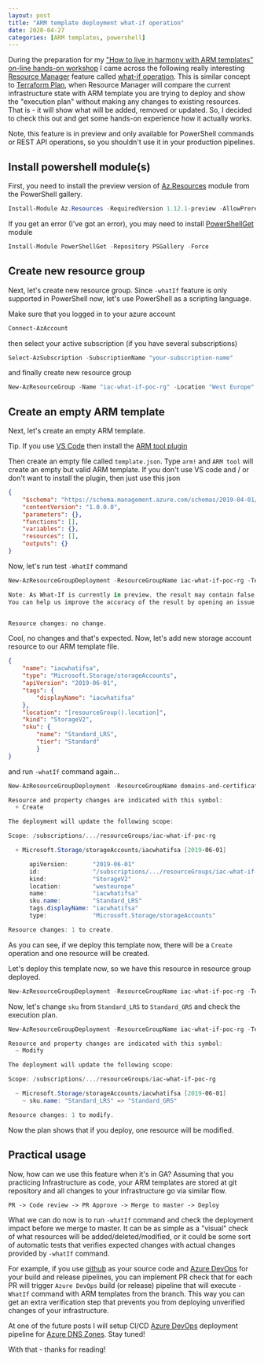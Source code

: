 ```yaml
---
layout: post
title: "ARM template deployment what-if operation"
date: 2020-04-27
categories: [ARM templates, powershell]
---
```


During the preparation for my ["How to live in harmony with ARM templates" on-line hands-on workshop](https://www.meetup.com/Infrastructure-As-Code-User-Group-Oslo/events/268754221/) I came across the following really interesting [Resource Manager](https://docs.microsoft.com/en-us/azure/azure-resource-manager/management/overview) feature called [what-if operation](https://docs.microsoft.com/en-us/azure/azure-resource-manager/templates/template-deploy-what-if). This is similar concept to [Terraform Plan](https://www.terraform.io/docs/commands/plan.html), when Resource Manager will compare the current infrastructure state with ARM template you are trying to deploy and show the "execution plan" without making any changes to existing resources. That is - it will show what will be added, removed or updated. So, I decided to check this out and get some hands-on experience how it actually works.

Note, this feature is in preview and only available for PowerShell commands or REST API operations, so you shouldn't use it in your production pipelines.

## Install powershell module(s)

First, you need to install the preview version of [Az.Resources](https://docs.microsoft.com/en-us/powershell/module/az.resources/?view=azps-3.8.0) module from the PowerShell gallery.

```powershell
Install-Module Az.Resources -RequiredVersion 1.12.1-preview -AllowPrerelease
```

If you get an error (I've got an error), you may need to install [PowerShellGet](https://docs.microsoft.com/en-us/powershell/module/powershellget/?view=powershell-7) module

```powershell
Install-Module PowerShellGet -Repository PSGallery -Force
```

## Create new resource group

Next, let's create new resource group. Since `-whatIf` feature is only supported in PowerShell now, let's use PowerShell as a scripting language.

Make sure that you logged in to your azure account

```powershell
Connect-AzAccount
```

then select your active subscription (if you have several subscriptions)

```powershell
Select-AzSubscription -SubscriptionName "your-subscription-name"
```

and finally create new resource group

```powershell
New-AzResourceGroup -Name "iac-what-if-poc-rg" -Location "West Europe"
```

## Create an empty ARM template

Next, let's create an empty ARM template.

Tip. If you use [VS Code](https://code.visualstudio.com/download) then install the [ARM tool plugin](https://marketplace.visualstudio.com/items?itemName=msazurermtools.azurerm-vscode-tools)

Then create an empty file called `template.json`. Type `arm!` and `ARM tool` will create an empty but valid ARM template. If you don't use VS code and / or don't want to install the plugin, then just use this json

```json
{
    "$schema": "https://schema.management.azure.com/schemas/2019-04-01/deploymentTemplate.json#",
    "contentVersion": "1.0.0.0",
    "parameters": {},
    "functions": [],
    "variables": {},
    "resources": [],
    "outputs": {}
}
```

Now, let's run test `-WhatIf` command

```powershell
New-AzResourceGroupDeployment -ResourceGroupName iac-what-if-poc-rg -TemplateFile template.json -WhatIf

Note: As What-If is currently in preview, the result may contain false positive predictions (noise).
You can help us improve the accuracy of the result by opening an issue here: https://aka.ms/WhatIfIssues.


Resource changes: no change.
```

Cool, no changes and that's expected. Now, let's add new storage account resource to our ARM template file.

```json
{
    "name": "iacwhatifsa",
    "type": "Microsoft.Storage/storageAccounts",
    "apiVersion": "2019-06-01",
    "tags": {
        "displayName": "iacwhatifsa"
    },
    "location": "[resourceGroup().location]",
    "kind": "StorageV2",
    "sku": {
        "name": "Standard_LRS",
        "tier": "Standard"
        }
}
```

and run `-whatIf` command again...

```powershell
New-AzResourceGroupDeployment -ResourceGroupName domains-and-certificates -TemplateFile template.json -WhatIf

Resource and property changes are indicated with this symbol:
  + Create

The deployment will update the following scope:

Scope: /subscriptions/.../resourceGroups/iac-what-if-poc-rg

  + Microsoft.Storage/storageAccounts/iacwhatifsa [2019-06-01]

      apiVersion:       "2019-06-01"
      id:               "/subscriptions/.../resourceGroups/iac-what-if-poc-rg/providers/Microsoft.Storage/storageAccounts/iacwhatifsa"
      kind:             "StorageV2"
      location:         "westeurope"
      name:             "iacwhatifsa"
      sku.name:         "Standard_LRS"
      tags.displayName: "iacwhatifsa"
      type:             "Microsoft.Storage/storageAccounts"

Resource changes: 1 to create.
```

As you can see, if we deploy this template now, there will be a `Create` operation and one resource will be created.

Let's deploy this template now, so we have this resource in resource group deployed.

```powershell
New-AzResourceGroupDeployment -ResourceGroupName iac-what-if-poc-rg -TemplateFile template.json
```

Now, let's change `sku` from `Standard_LRS` to `Standard_GRS` and check the execution plan.

```powershell
New-AzResourceGroupDeployment -ResourceGroupName iac-what-if-poc-rg -TemplateFile template.json -WhatIf

Resource and property changes are indicated with this symbol:
  ~ Modify

The deployment will update the following scope:

Scope: /subscriptions/.../resourceGroups/iac-what-if-poc-rg

  ~ Microsoft.Storage/storageAccounts/iacwhatifsa [2019-06-01]
    ~ sku.name: "Standard_LRS" => "Standard_GRS"

Resource changes: 1 to modify.
```

Now the plan shows that if you deploy, one resource will be modified.

## Practical usage

Now, how can we use this feature when it's in GA? Assuming that you practicing Infrastructure as code, your ARM templates are stored at git repository and all changes to your infrastructure go via similar flow.

```TXT
PR -> Code review -> PR Approve -> Merge to master -> Deploy
```

What we can do now is to run `-whatIf` command and check the deployment impact before we merge to master. It can be as simple as a "visual" check of what resources will be added/deleted/modified, or it could be some sort of automatic tests that verifies expected changes with actual changes provided by `-whatIf` command.

For example, if you use [github](https://github.com) as your source code and [Azure DevOps](https://azure.microsoft.com/nb-no/services/devops/) for your build and release pipelines, you can implement PR check that for each PR will trigger `Azure DevOps` build (or release) pipeline that will execute `-WhatIf` command with ARM templates from the branch. This way you can get an extra verification step that prevents you from deploying unverified changes of your infrastructure.

At one of the future posts I will setup CI/CD [Azure DevOps](https://azure.microsoft.com/nb-no/services/devops/) deployment pipeline for [Azure DNS Zones](https://docs.microsoft.com/en-us/azure/dns/). Stay tuned!

With that - thanks for reading!
